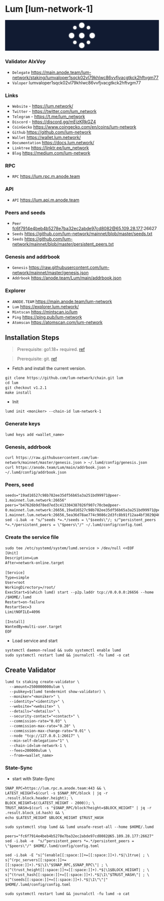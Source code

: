 # Lum [lum-network-1]
![Lum Guide](https://github.com/Voynitskiy/Voynitskiy/blob/main/mainnet/Lum/Lum.png)
### Validator AlxVoy
* `Delegate` https://main.anode.team/lum-network/staking/lumvaloper1sqck02vl79khlwc86vvfjvacgtkck2hftvgm77
* `Valoper` lumvaloper1sqck02vl79khlwc86vvfjvacgtkck2hftvgm77
### Links
* `Website` - https://lum.network/
* `Twitter` - https://twitter.com/lum_network
* `Telegram` - https://t.me/lum_network
* `Discord` - https://discord.gg/mEjzKRkGZ4
* `CoinGecko` https://www.coingecko.com/en/coins/lum-network
* `Github` https://github.com/lum-network
* `Wallet` https://wallet.lum.network/
* `Documentation` https://docs.lum.network/
* `Linktree` https://linktr.ee/lum_network
* `Blog` https://medium.com/lum-network
### RPC
* `RPC` https://lum.rpc.m.anode.team
### API
* `API` https://lum.api.m.anode.team
### Peers and seeds
* `Peer` fc6f7914e4beb4b5278e7ba32ec2abde97cd8082@65.109.28.177:26627
* `Seeds` https://github.com/lum-network/mainnet/blob/master/seeds.txt
* `Seeds` https://github.com/lum-network/mainnet/blob/master/persistent_peers.txt
### Genesis and addrbook
* `Genesis` https://raw.githubusercontent.com/lum-network/mainnet/master/genesis.json
* `Addrbook` https://anode.team/Lum/main/addrbook.json
### Explorer
* `ANODE.TEAM` https://main.anode.team/lum-network
* `Lum` https://explorer.lum.network/
* `Mintscan` https://mintscan.io/lum
* `Ping` https://ping.pub/lum-network
* `Atomscan` https://atomscan.com/lum-network
## Installation Steps
>Prerequisite: go1.18+ required. [ref](https://golang.org/doc/install)

>Prerequisite: git. [ref](https://github.com/git/git)

* Fetch and install the current version.
```
git clone https://github.com/lum-network/chain.git lum
cd lum
git checkout v1.2.1
make install
```
* Init
```
lumd init <moniker> --chain-id lum-network-1
```

### Generate keys
```
lumd keys add <wallet_name>
```
### Genesis, addrbook
```
curl https://raw.githubusercontent.com/lum-network/mainnet/master/genesis.json > ~/.lumd/config/genesis.json
curl https://anode.team/Lum/main/addrbook.json > ~/.lumd/config/addrbook.json
```
### Peers, seed
```
seeds="19ad16527c98b782ee35df56b65a3a251bd99971@peer-1.mainnet.lum.network:26656"
peers="b47626b9d78ed7ed3c413304387026f907c70cbe@peer-0.mainnet.lum.network:26656,19ad16527c98b782ee35df56b65a3a251bd99971@peer-1.mainnet.lum.network:26656,5ea36d78ae774c9086c2d3fc8b91f12aa4bf3029@46.101.251.76:26656,a7f8832cb8842f9fb118122354fff22d3051fb83@3.36.179.104:26656,9afac13ba62fbfaf8d06867c30007162511093c0@54.214.134.223:26656,433c60a5bc0a693484b7af26208922b84773117e@34.209.132.0:26656,8fafab32895a31a0d7f17de58eddb492c6ced6d1@185.194.219.83:36656,c06eae3d9ea779710bca44e03f57e961b59d63f1@82.65.223.126:46656,4166de0e7721b6eec9c776abf2c38c40e7f820c5@202.61.239.130:26656,5a29947212a2615e43dac54deb55356a162e173a@35.181.76.160:26656,2cda4d97de0449878da10e456b176dd0720fbcec@62.171.129.174:26656"
sed -i.bak -e "s/^seeds *=.*/seeds = \"$seeds\"/; s/^persistent_peers *=.*/persistent_peers = \"$peers\"/" ~/.lumd/config/config.toml
```
### Create the service file
```
sudo tee /etc/systemd/system/lumd.service > /dev/null <<EOF
[Unit]
Description=Lum
After=network-online.target

[Service]
Type=simple
User=root
WorkingDirectory=/root/
ExecStart=$(which lumd) start --p2p.laddr tcp://0.0.0.0:26656 --home /$HOME/.lumd
Restart=on-failure
RestartSec=3
LimitNOFILE=4096

[Install]
WantedBy=multi-user.target
EOF
```
* Load service and start
```
systemctl daemon-reload && sudo systemctl enable lumd
sudo systemctl restart lumd && journalctl -fu lumd -o cat
```
## Create Validator
```
lumd tx staking create-validator \
  --amount=2500000000ulum \
  --pubkey=$(lumd tendermint show-validator) \
  --moniker="<moniker>" \
  --identity="<identity>" \
  --website="<website>" \
  --details="<details>" \
  --security-contact="<contact>" \
  --commission-rate="0.03" \
  --commission-max-rate="0.20" \
  --commission-max-change-rate="0.01" \
  --node "tcp://127.0.0.1:26617" \
  --min-self-delegation="1" \
  --chain-id=lum-network-1 \
  --fees=200000ulum \
  --from=<wallet_name>
```
### State-Sync
* start with State-Sync
```
SNAP_RPC=https://lum.rpc.m.anode.team:443 && \
LATEST_HEIGHT=$(curl -s $SNAP_RPC/block | jq -r .result.block.header.height); \
BLOCK_HEIGHT=$((LATEST_HEIGHT - 2000)); \
TRUST_HASH=$(curl -s "$SNAP_RPC/block?height=$BLOCK_HEIGHT" | jq -r .result.block_id.hash) && \
echo $LATEST_HEIGHT $BLOCK_HEIGHT $TRUST_HASH
```
```
sudo systemctl stop lumd && lumd unsafe-reset-all --home $HOME/.lumd
```
```
peers="fc6f7914e4beb4b5278e7ba32ec2abde97cd8082@65.109.28.177:26627"
sed -i.bak -e  "s/^persistent_peers *=.*/persistent_peers = \"$peers\"/" $HOME/.lumd/config/config.toml
```
```
sed -i.bak -E "s|^(enable[[:space:]]+=[[:space:]]+).*$|\1true| ; \
s|^(rpc_servers[[:space:]]+=[[:space:]]+).*$|\1\"$SNAP_RPC,$SNAP_RPC\"| ; \
s|^(trust_height[[:space:]]+=[[:space:]]+).*$|\1$BLOCK_HEIGHT| ; \
s|^(trust_hash[[:space:]]+=[[:space:]]+).*$|\1\"$TRUST_HASH\"| ; \
s|^(seeds[[:space:]]+=[[:space:]]+).*$|\1\"\"|" $HOME/.lumd/config/config.toml
```
```
sudo systemctl restart lumd && journalctl -fu lumd -o cat
```
